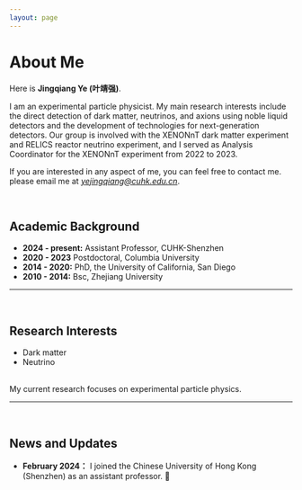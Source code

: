 ```yaml
---
layout: page
---
```


# About Me


Here is **Jingqiang Ye (叶靖强)**.

I am an experimental particle physicist. My main research interests include the direct detection of dark matter, neutrinos, and axions using noble liquid detectors and the development of technologies for next-generation detectors. Our group is involved with the XENONnT dark matter experiment and RELICS reactor neutrino experiment, and I served as Analysis Coordinator for the XENONnT experiment from 2022 to 2023.

If you are interested in any aspect of me, you can feel free to contact me. please email me at *yejingqiang@cuhk.edu.cn*.

<br>

## Academic Background

- **2024 - present:** Assistant Professor, CUHK-Shenzhen
- **2020 - 2023** Postdoctoral, Columbia University
- **2014 - 2020:** PhD, the University of California, San Diego
- **2010 - 2014:** Bsc, Zhejiang University

---
<br>

## Research Interests

- Dark matter
- Neutrino

<br>
My current research focuses on experimental particle physics.

---
<br>

## News and Updates

- **February 2024：** I joined the Chinese University of Hong Kong (Shenzhen) as an assistant professor. 🎉
